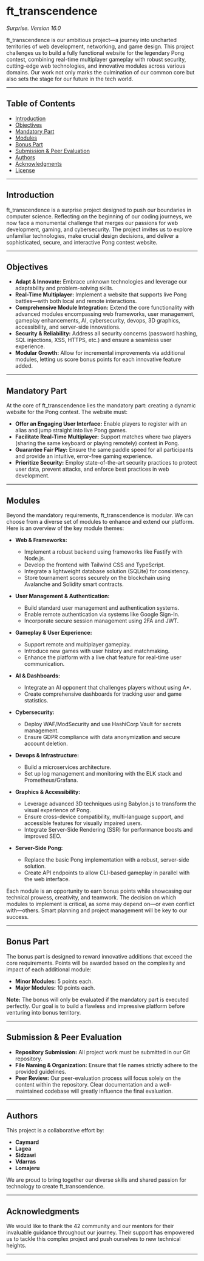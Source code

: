 # ft_transcendence

*Surprise. Version 16.0*

ft_transcendence is our ambitious project—a journey into uncharted territories of web development, networking, and game design. This project challenges us to build a fully functional website for the legendary Pong contest, combining real-time multiplayer gameplay with robust security, cutting-edge web technologies, and innovative modules across various domains. Our work not only marks the culmination of our common core but also sets the stage for our future in the tech world.

---

## Table of Contents
- [Introduction](#introduction)
- [Objectives](#objectives)
- [Mandatory Part](#mandatory-part)
- [Modules](#modules)
- [Bonus Part](#bonus-part)
- [Submission & Peer Evaluation](#submission--peer-evaluation)
- [Authors](#authors)
- [Acknowledgments](#acknowledgments)
- [License](#license)

---

## Introduction

ft_transcendence is a surprise project designed to push our boundaries in computer science. Reflecting on the beginning of our coding journeys, we now face a monumental challenge that merges our passions for web development, gaming, and cybersecurity. The project invites us to explore unfamiliar technologies, make crucial design decisions, and deliver a sophisticated, secure, and interactive Pong contest website.

---

## Objectives

- **Adapt & Innovate:** Embrace unknown technologies and leverage our adaptability and problem-solving skills.
- **Real-Time Multiplayer:** Implement a website that supports live Pong battles—with both local and remote interactions.
- **Comprehensive Module Integration:** Extend the core functionality with advanced modules encompassing web frameworks, user management, gameplay enhancements, AI, cybersecurity, devops, 3D graphics, accessibility, and server-side innovations.
- **Security & Reliability:** Address all security concerns (password hashing, SQL injections, XSS, HTTPS, etc.) and ensure a seamless user experience.
- **Modular Growth:** Allow for incremental improvements via additional modules, letting us score bonus points for each innovative feature added.

---

## Mandatory Part

At the core of ft_transcendence lies the mandatory part: creating a dynamic website for the Pong contest. The website must:

- **Offer an Engaging User Interface:** Enable players to register with an alias and jump straight into live Pong games.
- **Facilitate Real-Time Multiplayer:** Support matches where two players (sharing the same keyboard or playing remotely) contest in Pong.
- **Guarantee Fair Play:** Ensure the same paddle speed for all participants and provide an intuitive, error-free gaming experience.
- **Prioritize Security:** Employ state-of-the-art security practices to protect user data, prevent attacks, and enforce best practices in web development.

---

## Modules

Beyond the mandatory requirements, ft_transcendence is modular. We can choose from a diverse set of modules to enhance and extend our platform. Here is an overview of the key module themes:

- **Web & Frameworks:** 
  - Implement a robust backend using frameworks like Fastify with Node.js.
  - Develop the frontend with Tailwind CSS and TypeScript.
  - Integrate a lightweight database solution (SQLite) for consistency.
  - Store tournament scores securely on the blockchain using Avalanche and Solidity smart contracts.

- **User Management & Authentication:**
  - Build standard user management and authentication systems.
  - Enable remote authentication via systems like Google Sign-In.
  - Incorporate secure session management using 2FA and JWT.

- **Gameplay & User Experience:**
  - Support remote and multiplayer gameplay.
  - Introduce new games with user history and matchmaking.
  - Enhance the platform with a live chat feature for real-time user communication.

- **AI & Dashboards:**
  - Integrate an AI opponent that challenges players without using A*.
  - Create comprehensive dashboards for tracking user and game statistics.

- **Cybersecurity:**
  - Deploy WAF/ModSecurity and use HashiCorp Vault for secrets management.
  - Ensure GDPR compliance with data anonymization and secure account deletion.

- **Devops & Infrastructure:**
  - Build a microservices architecture.
  - Set up log management and monitoring with the ELK stack and Prometheus/Grafana.

- **Graphics & Accessibility:**
  - Leverage advanced 3D techniques using Babylon.js to transform the visual experience of Pong.
  - Ensure cross-device compatibility, multi-language support, and accessible features for visually impaired users.
  - Integrate Server-Side Rendering (SSR) for performance boosts and improved SEO.

- **Server-Side Pong:**
  - Replace the basic Pong implementation with a robust, server-side solution.
  - Create API endpoints to allow CLI-based gameplay in parallel with the web interface.

Each module is an opportunity to earn bonus points while showcasing our technical prowess, creativity, and teamwork. The decision on which modules to implement is critical, as some may depend on—or even conflict with—others. Smart planning and project management will be key to our success.

---

## Bonus Part

The bonus part is designed to reward innovative additions that exceed the core requirements. Points will be awarded based on the complexity and impact of each additional module:

- **Minor Modules:** 5 points each.
- **Major Modules:** 10 points each.

**Note:** The bonus will only be evaluated if the mandatory part is executed perfectly. Our goal is to build a flawless and impressive platform before venturing into bonus territory.

---

## Submission & Peer Evaluation

- **Repository Submission:** All project work must be submitted in our Git repository.
- **File Naming & Organization:** Ensure that file names strictly adhere to the provided guidelines.
- **Peer Review:** Our peer-evaluation process will focus solely on the content within the repository. Clear documentation and a well-maintained codebase will greatly influence the final evaluation.

---

## Authors

This project is a collaborative effort by:  
- **Caymard**  
- **Lagea**  
- **Sidzawi**  
- **Vdarras**  
- **Lomajeru**

We are proud to bring together our diverse skills and shared passion for technology to create ft_transcendence.

---

## Acknowledgments

We would like to thank the 42 community and our mentors for their invaluable guidance throughout our journey. Their support has empowered us to tackle this complex project and push ourselves to new technical heights.

---
